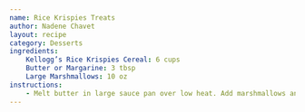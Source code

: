 ```yaml
---
name: Rice Krispies Treats
author: Nadene Chavet
layout: recipe
category: Desserts
ingredients:
    Kellogg’s Rice Krispies Cereal: 6 cups
    Butter or Margarine: 3 tbsp
    Large Marshmallows: 10 oz
instructions:
    - Melt butter in large sauce pan over low heat. Add marshmallows and stir until completely melted. Remove from heat. Add Kellogg’s Rice Krispies cereal. Stir until well coated. Using buttered spatula or waxed paper, press mixture evenly into 13 x 9 x 2-inch pan coated in cooking spray. Store no more than two days in airtight container.
---
```

